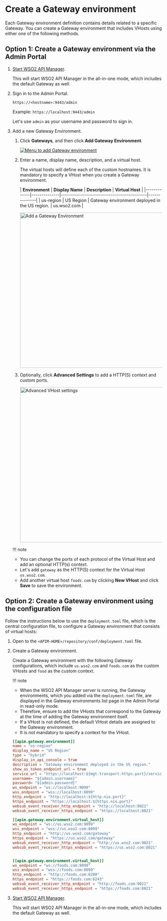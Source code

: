 # Create a Gateway environment

Each Gateway environment definition contains details related to a specific Gateway. You can create a Gateway environment that includes VHosts using either one of the following methods.

## Option 1: Create a Gateway environment via the Admin Portal

1. [Start WSO2 API Manager]({{base_path}}/install-and-setup/install/installing-the-product/running-the-api-m/#starting-the-server).

   This will start WSO2 API Manager in the all-in-one mode, which includes the default Gateway as well.

2.  Sign in to the Admin Portal.

    `https://<hostname>:9443/admin`

    Example: `https://localhost:9443/admin`

    Let's use `admin` as your username and password to sign in.

3.  Add a new Gateway Environment.

    1. Click **Gateways**, and then click **Add Gateway Environment**.

       [![Menu to add Gateway environment]({{base_path}}/assets/img/deploy/add-gateway-environment-menu.png)]({{base_path}}/assets/img/deploy/add-gateway-environment-menu.png)

    2. Enter a name, display name, description, and a virtual host.

       The virtual hosts will define each of the custom hostnames. It is mandatory to specify a VHost when you create a Gateway environment.

       | **Environment** | **Display Name** | **Description**                               | **Virtual Host** |
                 |-------------|--------------|-------------------------------------------|--------------|
       | us-region   | US Region    | Gateway environment deployed in the US region. | us.wso2.com  |

         <a href="{{base_path}}/assets/img/deploy/add-gateway-environment.png">
             <img src="{{base_path}}/assets/img/deploy/add-gateway-environment.png" alt="Add a Gateway Environment"
             title="Add a Gateway Environment" width="500px" />
         </a>

    3. Optionally, click **Advanced Settings** to add a HTTP(S) context and custom ports.

         <a href="{{base_path}}/assets/img/deploy/vhost-advanced-settings.png">
             <img src="{{base_path}}/assets/img/deploy/vhost-advanced-settings.png" alt="Advanced VHost settings"
             title="Advanced VHost settings" width="500px" />
         </a>

    !!! note
    - You can change the ports of each protocol of the Virtual Host and add an optional HTTP(s) context.
    - Let's add `gateway` as the HTTP(S) context for the Virtual Host `us.wso2.com`.
    - Add another virtual host `foods.com` by clicking **New VHost** and click **Save** to save the environment.

## Option 2: Create a Gateway environment using the configuration file

Follow the instructions below to use the `deployment.toml` file, which is the central configuration file, to configure a Gateway environment that consists of virtual hosts:

1. Open to the `<APIM-HOME>/repository/conf/deployment.toml` file.

2. Create a Gateway environment.

   Create a Gateway environment with the following Gateway configurations, which include `us.wso2.com` and `foods.com` as the custom VHosts and `food` as the custom context.

    !!! note
    - When the WSO2 API Manager server is running, the Gateway environments, which you added via the `deployment.toml` file, are displayed in the Gateway environments list page in the Admin Portal in read-only mode. 
    - Therefore, ensure to add the VHosts that correspond to the Gateway at the time of adding the Gateway environment itself.
    - If a VHost is not defined, the default VHost details are assigned to the Gateway environment.
    - It is not mandatory to specify a context for the VHost.

    ```toml
    [[apim.gateway.environment]]
    name = "us-region"
    display_name = "US Region"
    type = "hybrid"
    display_in_api_console = true
    description = "Gateway environment deployed in the US region."
    show_as_token_endpoint_url = true
    service_url = "https://localhost:${mgt.transport.https.port}/services/"
    username= "${admin.username}"
    password= "${admin.password}"
    ws_endpoint = "ws://localhost:9099"
    wss_endpoint = "wss://localhost:8099"
    http_endpoint = "http://localhost:${http.nio.port}"
    https_endpoint = "https://localhost:${https.nio.port}"
    websub_event_receiver_http_endpoint = "http://localhost:9021"
    websub_event_receiver_https_endpoint = "https://localhost:8021"

    [[apim.gateway.environment.virtual_host]]
    ws_endpoint = "ws://us.wso2.com:9099"
    wss_endpoint = "wss://us.wso2.com:8099"
    http_endpoint = "http://us.wso2.com/gateway"
    https_endpoint = "https://us.wso2.com/gateway"
    websub_event_receiver_http_endpoint = "http://us.wso2.com:9021"
    websub_event_receiver_https_endpoint = "https://us.wso2.com:8021"
   

    [[apim.gateway.environment.virtual_host]]
    ws_endpoint = "ws://foods.com:9099"
    wss_endpoint = "wss://foods.com:8099"
    http_endpoint = "http://foods.com:8280"
    https_endpoint = "https://foods.com:8243"
    websub_event_receiver_http_endpoint = "http://foods.com:9021"
    websub_event_receiver_https_endpoint = "https://foods.com:8021"
    ```

3. [Start WSO2 API Manager]({{base_path}}/install-and-setup/install/installing-the-product/running-the-api-m/#starting-the-server).

   This will start WSO2 API Manager in the all-in-one mode, which includes the default Gateway as well.
